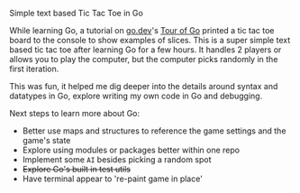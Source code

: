 Simple text based Tic Tac Toe in Go

While learning Go, a tutorial on [go.dev](go.dev)'s [Tour of Go](https://go.dev/tour/moretypes/14) printed a tic tac toe board to the console to show examples of slices. This is a super simple text based tic tac toe after learning Go for a few hours. It handles 2 players or allows you to play the computer, but the computer picks randomly in the first iteration.

This was fun, it helped me dig deeper into the details around syntax and datatypes in Go, explore writing my own code in Go and debugging.

Next steps to learn more about Go:

* Better use maps and structures to reference the game settings and the game's state
* Explore using modules or packages better within one repo
* Implement some `AI` besides picking a random spot
* ~~Explore Go's built in test utils~~
* Have terminal appear to 're-paint game in place'